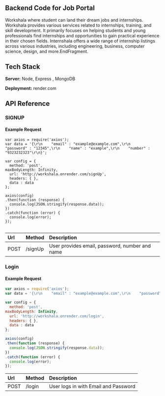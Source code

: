 ## Backend Code for Job Portal 
Workshala where student can land their dream jobs and internships. Workshala provides various services related to internships, training, and skill development. It primarily focuses on helping students and young professionals find internships and opportunities to gain practical experience in their chosen fields. Internshala offers a wide range of internship listings across various industries, including engineering, business, computer science, design, and more.EndFragment.
## Tech Stack

**Server:** Node, Express , MongoDB

**Deployment:** render.com


## API Reference

### SIGNUP


#### Example Request

```nodejs
var axios = require('axios');
var data = '{\r\n    "email" : "example@example.com",\r\n    "password" : "12345",\r\n    "name" : "example",\r\n    "number" : "9323232323"\r\n}';

var config = {
  method: 'post',
maxBodyLength: Infinity,
  url: 'http://workshala.onrender.com/signUp',
  headers: { },
  data : data
};

axios(config)
.then(function (response) {
  console.log(JSON.stringify(response.data));
})
.catch(function (error) {
  console.log(error);
});


```
| Url | Method    | Description                |
| :-------- | :------- | :------------------------- |
| POST | /signUp | User provides email, password, number and name |

### Login
#### Example Request
```javascript
var axios = require('axios');
var data = '{\r\n    "email" : "example@example.com",\r\n    "password" : "12345"\r\n}';

var config = {
  method: 'post',
maxBodyLength: Infinity,
  url: 'http://workshala.onrender.com/login',
  headers: { },
  data : data
};

axios(config)
.then(function (response) {
  console.log(JSON.stringify(response.data));
})
.catch(function (error) {
  console.log(error);
});

```

| Url | Method  | Description                       |
| :-------- | :------- | :-------------------------------- |
| POST      | /login | User logs in with Email and Password |





